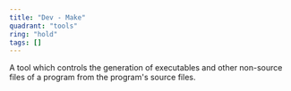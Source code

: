 ```yaml
---
title: "Dev - Make"
quadrant: "tools"
ring: "hold"
tags: []
---
```


A tool which controls the generation of executables and other non-source files of a program from the program's source files. 
